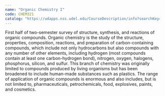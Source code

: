 ```yaml
---
name: "Organic Chemistry I"
code: CHEM321
catalog: "https://udapps.nss.udel.edu/CourseDescription/info?searchKey=2020%7cCHEM321"
---
```


First half of two-semester survey of structure, synthesis, and reactions of organic compounds. Organic chemistry is the study of the structure, properties, composition, reactions, and preparation of carbon-containing compounds, which include not only hydrocarbons but also compounds with any number of other elements, including hydrogen (most compounds contain at least one carbon-hydrogen bond), nitrogen, oxygen, halogens, phosphorus, silicon, and sulfur. This branch of chemistry was originally limited to compounds produced by living organisms but has been broadened to include human-made substances such as plastics. The range of application of organic compounds is enormous and also includes, but is not limited to, pharmaceuticals, petrochemicals, food, explosives, paints, and cosmetics.